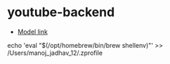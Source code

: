 # youtube-backend

- [Model link](https://app.eraser.io/workspace/5RR8XSrUveJTCrbZCrnp?origin=share)



echo 'eval "$(/opt/homebrew/bin/brew shellenv)"' >> /Users/manoj_jadhav_12/.zprofile